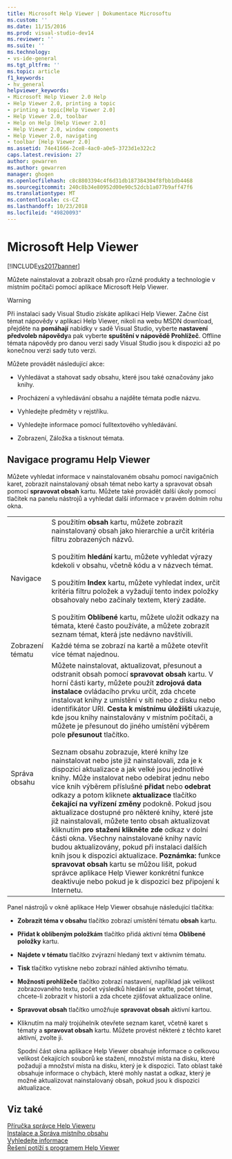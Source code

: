 ```yaml
---
title: Microsoft Help Viewer | Dokumentace Microsoftu
ms.custom: ''
ms.date: 11/15/2016
ms.prod: visual-studio-dev14
ms.reviewer: ''
ms.suite: ''
ms.technology:
- vs-ide-general
ms.tgt_pltfrm: ''
ms.topic: article
f1_keywords:
- hv_general
helpviewer_keywords:
- Microsoft Help Viewer 2.0 Help
- Help Viewer 2.0, printing a topic
- printing a topic[Help Viewer 2.0]
- Help Viewer 2.0, toolbar
- Help on Help [Help Viewer 2.0]
- Help Viewer 2.0, window components
- Help Viewer 2.0, navigating
- toolbar [Help Viewer 2.0]
ms.assetid: 74e41666-2ce8-4ac0-a0e5-3723d1e322c2
caps.latest.revision: 27
author: gewarren
ms.author: gewarren
manager: ghogen
ms.openlocfilehash: c8c8803394c4f6d31db187384304f8fbb1db4468
ms.sourcegitcommit: 240c8b34e80952d00e90c52dcb1a077b9aff47f6
ms.translationtype: MT
ms.contentlocale: cs-CZ
ms.lasthandoff: 10/23/2018
ms.locfileid: "49820093"
---
```

# <a name="microsoft-help-viewer"></a>Microsoft Help Viewer
[!INCLUDE[vs2017banner](../includes/vs2017banner.md)]

Můžete nainstalovat a zobrazit obsah pro různé produkty a technologie v místním počítači pomocí aplikace Microsoft Help Viewer.  
  
> [!WARNING]
>  Při instalaci sady Visual Studio získáte aplikaci Help Viewer. Začne číst témat nápovědy v aplikaci Help Viewer, nikoli na webu MSDN download, přejděte na **pomáhají** nabídky v sadě Visual Studio, vyberte **nastavení předvoleb nápovědy**a pak vyberte **spuštění v nápovědě Prohlížeč**. Offline témata nápovědy pro danou verzi sady Visual Studio jsou k dispozici až po konečnou verzi sady tuto verzi.  
  
 Můžete provádět následující akce:  
  
-   Vyhledávat a stahovat sady obsahu, které jsou také označovány jako knihy.  
  
-   Procházení a vyhledávání obsahu a najděte témata podle názvu.  
  
-   Vyhledejte předměty v rejstříku.  
  
-   Vyhledejte informace pomocí fulltextového vyhledávání.  
  
-   Zobrazení, Záložka a tisknout témata.  
  
## <a name="navigating-the-help-viewer"></a>Navigace programu Help Viewer  
 Můžete vyhledat informace v nainstalovaném obsahu pomocí navigačních karet, zobrazit nainstalovaný obsah témat nebo karty a spravovat obsah pomocí **spravovat obsah** kartu. Můžete také provádět další úkoly pomocí tlačítek na panelu nástrojů a vyhledat další informace v pravém dolním rohu okna.  
  
|||  
|-|-|  
|Navigace|S použitím **obsah** kartu, můžete zobrazit nainstalovaný obsah jako hierarchie a určit kritéria filtru zobrazených názvů.<br /><br /> S použitím **hledání** kartu, můžete vyhledat výrazy kdekoli v obsahu, včetně kódu a v názvech témat.<br /><br /> S použitím **Index** kartu, můžete vyhledat index, určit kritéria filtru položek a vyžadují tento index položky obsahovaly nebo začínaly textem, který zadáte.<br /><br /> S použitím **Oblíbené** kartu, můžete uložit odkazy na témata, které často používáte, a můžete zobrazit seznam témat, která jste nedávno navštívili.|  
|Zobrazení tématu|Každé téma se zobrazí na kartě a můžete otevřít více témat najednou.|  
|Správa obsahu|Můžete nainstalovat, aktualizovat, přesunout a odstranit obsah pomocí **spravovat obsah** kartu. V horní části karty, můžete použít **zdrojová data instalace** ovládacího prvku určit, zda chcete instalovat knihy z umístění v síti nebo z disku nebo identifikátor URI. **Cesta k místnímu úložišti** ukazuje, kde jsou knihy nainstalovány v místním počítači, a můžete je přesunout do jiného umístění výběrem pole **přesunout** tlačítko.<br /><br /> Seznam obsahu zobrazuje, které knihy lze nainstalovat nebo jste již nainstalovali, zda je k dispozici aktualizace a jak velké jsou jednotlivé knihy. Může instalovat nebo odebírat jednu nebo více knih výběrem příslušné **přidat** nebo **odebrat** odkazy a potom kliknete **aktualizace** tlačítko **čekající na vyřízení změny** podokně. Pokud jsou aktualizace dostupné pro některé knihy, které jste již nainstalovali, můžete tento obsah aktualizovat kliknutím **pro stažení klikněte zde** odkaz v dolní části okna. Všechny nainstalované knihy navíc budou aktualizovány, pokud při instalaci dalších knih jsou k dispozici aktualizace. **Poznámka:** funkce **spravovat obsah** kartu se můžou lišit, pokud správce aplikace Help Viewer konkrétní funkce deaktivuje nebo pokud je k dispozici bez připojení k Internetu.|  
  
 Panel nástrojů v okně aplikace Help Viewer obsahuje následující tlačítka:  
  
- **Zobrazit téma v obsahu** tlačítko zobrazí umístění tématu **obsah** kartu.  
  
- **Přidat k oblíbeným položkám** tlačítko přidá aktivní téma **Oblíbené položky** kartu.  
  
- **Najdete v tématu** tlačítko zvýrazní hledaný text v aktivním tématu.  
  
- **Tisk** tlačítko vytiskne nebo zobrazí náhled aktivního tématu.  
  
- **Možnosti prohlížeče** tlačítko zobrazí nastavení, například jak velikost zobrazovaného textu, počet výsledků hledání se vraťte, počet témat, chcete-li zobrazit v historii a zda chcete zjišťovat aktualizace online.  
  
- **Spravovat obsah** tlačítko umožňuje **spravovat obsah** aktivní kartou.  
  
- Kliknutím na malý trojúhelník otevřete seznam karet, včetně karet s tématy a **spravovat obsah** kartu. Můžete provést některé z těchto karet aktivní, zvolte ji.  
  
  Spodní část okna aplikace Help Viewer obsahuje informace o celkovou velikost čekajících souborů ke stažení, množství místa na disku, které požadují a množství místa na disku, který je k dispozici. Tato oblast také obsahuje informace o chybách, které mohly nastat a odkaz, který je možné aktualizovat nainstalovaný obsah, pokud jsou k dispozici aktualizace.  
  
## <a name="see-also"></a>Viz také  
 [Příručka správce Help Vieweru](../ide/help-viewer-administrator-guide.md)   
 [Instalace a Správa místního obsahu](../ide/install-and-manage-local-content.md)   
 [Vyhledejte informace](../ide/locate-information.md)   
 [Řešení potíží s programem Help Viewer](../ide/troubleshooting-the-help-viewer.md)



